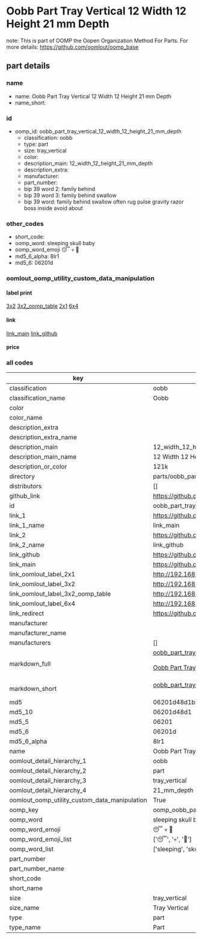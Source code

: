 # Oobb Part Tray Vertical 12 Width 12 Height 21 mm Depth  

note: This is part of OOMP the Oopen Organization Method For Parts. For more details: https://github.com/oomlout/oomp_base

##  part details
  







### name
* name: Oobb Part Tray Vertical 12 Width 12 Height 21 mm Depth
* name_short: 
### id
* oomp_id: oobb_part_tray_vertical_12_width_12_height_21_mm_depth
  * classification: oobb
  * type: part
  * size: tray_vertical
  * color: 
  * description_main: 12_width_12_height_21_mm_depth
  * description_extra: 
  * manufacturer: 
  * part_number: 
  * bip 39 word 2: family behind
  * bip 39 word 3: family behind swallow
  * bip 39 word: family behind swallow often rug pulse gravity razor boss inside avoid about

### other_codes
* short_code: 
* oomp_word: sleeping skull baby
* oomp_word_emoji :sleeping: :skull: :baby:
* md5_6_alpha: 8lr1
* md5_6: 06201d






### oomlout_oomp_utility_custom_data_manipulation
#### label print
[3x2](http://192.168.1.245:1112/?label=oomp%208lr1)
[3x2_oomp_table](http://192.168.1.108:1112/?label=oomp%208lr1)
[2x1](http://192.168.1.242:1112/?label=oomp%208lr1)
[6x4](http://192.168.1.55:1112/?label=oomp%208lr1)    

#### link

[link_main](https://github.com/oomlout/oomlout_oomp_version_1_messy/tree/main/parts/oobb_part_tray_vertical_12_width_12_height_21_mm_depth) [link_github](https://github.com/oomlout/oomlout_oomp_version_1_messy/tree/main/parts/oobb_part_tray_vertical_12_width_12_height_21_mm_depth)                             

#### price







### all codes 
| key | value |  
| --- | --- |  
| classification | oobb |  
| classification_name | Oobb |  
| color |  |  
| color_name |  |  
| description_extra |  |  
| description_extra_name |  |  
| description_main | 12_width_12_height_21_mm_depth |  
| description_main_name | 12 Width 12 Height 21 mm Depth |  
| description_or_color | 121k |  
| directory | parts/oobb_part_tray_vertical_12_width_12_height_21_mm_depth |  
| distributors | [] |  
| github_link | https://github.com/oomlout/oomlout_oomp_part_src/tree/main/parts/oobb_part_tray_vertical_12_width_12_height_21_mm_depth |  
| id | oobb_part_tray_vertical_12_width_12_height_21_mm_depth |  
| link_1 | https://github.com/oomlout/oomlout_oomp_version_1_messy/tree/main/parts/oobb_part_tray_vertical_12_width_12_height_21_mm_depth |  
| link_1_name | link_main |  
| link_2 | https://github.com/oomlout/oomlout_oomp_version_1_messy/tree/main/parts/oobb_part_tray_vertical_12_width_12_height_21_mm_depth |  
| link_2_name | link_github |  
| link_github | https://github.com/oomlout/oomlout_oomp_version_1_messy/tree/main/parts/oobb_part_tray_vertical_12_width_12_height_21_mm_depth |  
| link_main | https://github.com/oomlout/oomlout_oomp_version_1_messy/tree/main/parts/oobb_part_tray_vertical_12_width_12_height_21_mm_depth |  
| link_oomlout_label_2x1 | http://192.168.1.242:1112/?label=oomp%208lr1 |  
| link_oomlout_label_3x2 | http://192.168.1.245:1112/?label=oomp%208lr1 |  
| link_oomlout_label_3x2_oomp_table | http://192.168.1.108:1112/?label=oomp%208lr1 |  
| link_oomlout_label_6x4 | http://192.168.1.55:1112/?label=oomp%208lr1 |  
| link_redirect | https://github.com/oomlout/oomlout_oomp_version_1_messy/tree/main/parts/oobb_part_tray_vertical_12_width_12_height_21_mm_depth |  
| manufacturer |  |  
| manufacturer_name |  |  
| manufacturers | [] |  
| markdown_full | [oobb_part_tray_vertical_12_width_12_height_21_mm_depth](none)<br>[](none)<br>[Oobb Part Tray Vertical 12 Width 12 Height 21 Mm Depth](none)<br><br> |  
| markdown_short | [oobb_part_tray_vertical_12_width_12_height_21_mm_depth](none)<br><br> |  
| md5 | 06201d48d1b2acc2b65e899bb6052294 |  
| md5_10 | 06201d48d1 |  
| md5_5 | 06201 |  
| md5_6 | 06201d |  
| md5_6_alpha | 8lr1 |  
| name | Oobb Part Tray Vertical 12 Width 12 Height 21 mm Depth |  
| oomlout_detail_hierarchy_1 | oobb |  
| oomlout_detail_hierarchy_2 | part |  
| oomlout_detail_hierarchy_3 | tray_vertical |  
| oomlout_detail_hierarchy_4 | 21_mm_depth |  
| oomlout_oomp_utility_custom_data_manipulation | True |  
| oomp_key | oomp_oobb_part_tray_vertical_12_width_12_height_21_mm_depth |  
| oomp_word | sleeping skull baby |  
| oomp_word_emoji | :sleeping: :skull: :baby: |  
| oomp_word_emoji_list | [':sleeping:', ':skull:', ':baby:'] |  
| oomp_word_list | ['sleeping', 'skull', 'baby'] |  
| part_number |  |  
| part_number_name |  |  
| short_code |  |  
| short_name |  |  
| size | tray_vertical |  
| size_name | Tray Vertical |  
| type | part |  
| type_name | Part |  
